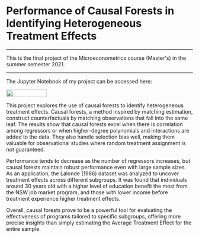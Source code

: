 # Performance of Causal Forests in Identifying Heterogeneous Treatment Effects
---

This is the final project of the Microeconometrics course (Master's) in the summer semester 2021. 

---

The Jupyter Notebook of my project can be accessed here: 

<a href="https://nbviewer.org/github/tihaup/Project-CompStats/blob/f35d07521a22598d8fe89bfbeb379e4a1441fe80/Main_Project.ipynb" 
   target="_parent">
   <img align="center"
  src="https://raw.githubusercontent.com/jupyter/design/master/logos/Badges/nbviewer_badge.png"
      width="109" height="20">
</a>

This project explores the use of causal forests to identify heterogeneous treatment effects. Causal forests, a method inspired by matching estimation, construct counterfactuals by matching observations that fall into the same leaf. The results show that causal forests excel when there is correlation among regressors or when higher-degree polynomials and interactions are added to the data. They also handle selection bias well, making them valuable for observational studies where random treatment assignment is not guaranteed.

Performance tends to decrease as the number of regressors increases, but causal forests maintain robust performance even with large sample sizes. As an application, the Lalonde (1986) dataset was analyzed to uncover treatment effects across different subgroups. It was found that individuals around 30 years old with a higher level of education benefit the most from the NSW job market program, and those with lower income before treatment experience higher treatment effects.

Overall, causal forests prove to be a powerful tool for evaluating the effectiveness of programs tailored to specific subgroups, offering more precise insights than simply estimating the Average Treatment Effect for the entire sample.
